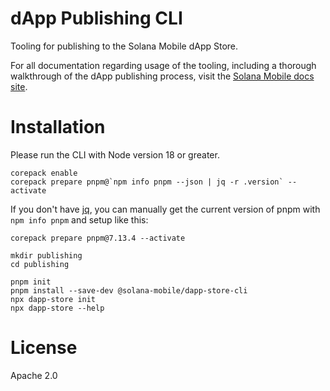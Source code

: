 
# dApp Publishing CLI

Tooling for publishing to the Solana Mobile dApp Store.

For all documentation regarding usage of the tooling, including a thorough walkthrough of the dApp publishing process, visit the [Solana Mobile docs site](https://docs.solanamobile.com/dapp-publishing/intro).

# Installation

Please run the CLI with Node version 18 or greater.

```shell
corepack enable
corepack prepare pnpm@`npm info pnpm --json | jq -r .version` --activate
```

If you don't have [jq](https://stedolan.github.io/jq/), you can manually get the current version of pnpm with `npm info pnpm` and setup like this:

```shell
corepack prepare pnpm@7.13.4 --activate
```

```shell
mkdir publishing
cd publishing

pnpm init
pnpm install --save-dev @solana-mobile/dapp-store-cli
npx dapp-store init
npx dapp-store --help
```

# License

Apache 2.0